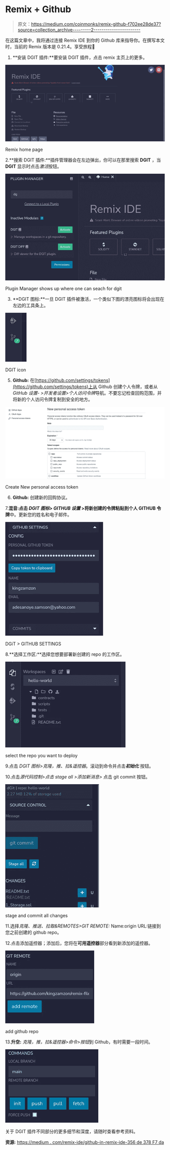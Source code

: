 # Remix + Github

> 原文：<https://medium.com/coinmonks/remix-github-f702ee28de37?source=collection_archive---------2----------------------->

在这篇文章中，我将通过连接 Remix IDE 到你的 Github 库来指导你。在撰写本文时，当前的 Remix 版本是 0.21.4。享受旅程💌

1.  **安装 DGIT 插件:**要安装 DGIT 插件，点击 remix 主页上的更多。

![](img/68a62d5beb7121f46fecac7f4ec67a72.png)

Remix home page

2.**搜索 DGIT 插件:**插件管理器会在左边弹出，你可以在那里搜索 **DGIT** ，当 **DGIT** 显示时点击*激活*按钮。

![](img/9e88138376491f5240d3d19e0e592349.png)

Plugin Manager shows up where one can seach for dgit

3. **DGIT 图标:**一旦 DGIT 插件被激活，一个类似下图的漂亮图标将会出现在左边的工具条上。

![](img/50176e25539849778c364de0ff2fed86.png)

DGIT icon

5. **Github:** 在[https://github.com/settings/tokens](https://github.com/settings/tokens)上从 Github 创建个人令牌，或者从 *GitHub 设置- >开发者设置>个人访问令牌*导航。不要忘记检查回购范围，并将新的个人访问令牌复制到安全的地方。

![](img/dcf043b11d13df9ad0b6e8e4d246ea1a.png)

Create New personal access token

6. **Github:** 创建新的回购协议。

7.**混音:**点击 *DGIT 图标> GITHUB 设置* >将新创建的令牌粘贴到**个人 GITHUB 令牌**中。更新您的姓名和电子邮件。

![](img/fc1834a264a7f47f71ad7e857ad45449.png)

DGiT > GITHUB SETTINGS

8.**选择工作区:**选择您想要部署新创建的 repo 的工作区。

![](img/17056141bd4bf9b3eddec4855b41c405.png)

select the repo you want to deploy

9.点击 *DGIT 图标>克隆，推、拉&遥控器*。滚动到命令并点击***初始化*** 按钮。

10.点击*源代码控制>点击 stage all >添加新消息>* 点击 git commit 按钮。

![](img/aeffe14ca94cbd3083bd5212026edec9.png)

stage and commit all changes

11.选择*克隆、推送、拉取&REMOTES>GIT REMOTE:* Name:origin
URL:链接到您之前创建的 github repo。

12.点击添加遥控器；添加后，您将在**可用遥控器**部分看到新添加的遥控器。

![](img/99c27ad4a3903c776a87a9b123bea31a.png)

add github repo

13.**升空:** *克隆，推，拉&遥控器>命令>按钮*到 Github，有时需要一段时间。

![](img/536f74ddaa990915666726e898f7f371.png)

关于 DGIT 插件不同部分的更多细节和深度，请随时查看参考资料。

**资源:**
[https://medium . com/remix-ide/github-in-remix-ide-356 de 378 F7 da](/remix-ide/github-in-remix-ide-356de378f7da)